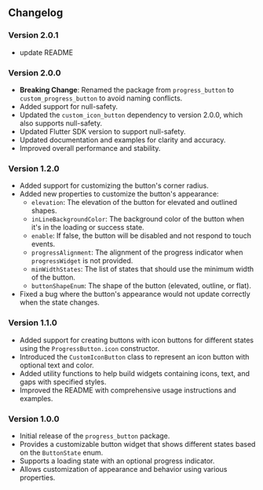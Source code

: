 ## Changelog

### Version 2.0.1
- update README

### Version 2.0.0
- **Breaking Change**: Renamed the package from `progress_button` to `custom_progress_button` to avoid naming conflicts.
- Added support for null-safety.
- Updated the `custom_icon_button` dependency to version 2.0.0, which also supports null-safety.
- Updated Flutter SDK version to support null-safety.
- Updated documentation and examples for clarity and accuracy.
- Improved overall performance and stability.

### Version 1.2.0
- Added support for customizing the button's corner radius.
- Added new properties to customize the button's appearance:
    - `elevation`: The elevation of the button for elevated and outlined shapes.
    - `inLineBackgroundColor`: The background color of the button when it's in the loading or success state.
    - `enable`: If false, the button will be disabled and not respond to touch events.
    - `progressAlignment`: The alignment of the progress indicator when `progressWidget` is not provided.
    - `minWidthStates`: The list of states that should use the minimum width of the button.
    - `buttonShapeEnum`: The shape of the button (elevated, outline, or flat).
- Fixed a bug where the button's appearance would not update correctly when the state changes.

### Version 1.1.0
- Added support for creating buttons with icon buttons for different states using the `ProgressButton.icon` constructor.
- Introduced the `CustomIconButton` class to represent an icon button with optional text and color.
- Added utility functions to help build widgets containing icons, text, and gaps with specified styles.
- Improved the README with comprehensive usage instructions and examples.

### Version 1.0.0
- Initial release of the `progress_button` package.
- Provides a customizable button widget that shows different states based on the `ButtonState` enum.
- Supports a loading state with an optional progress indicator.
- Allows customization of appearance and behavior using various properties.